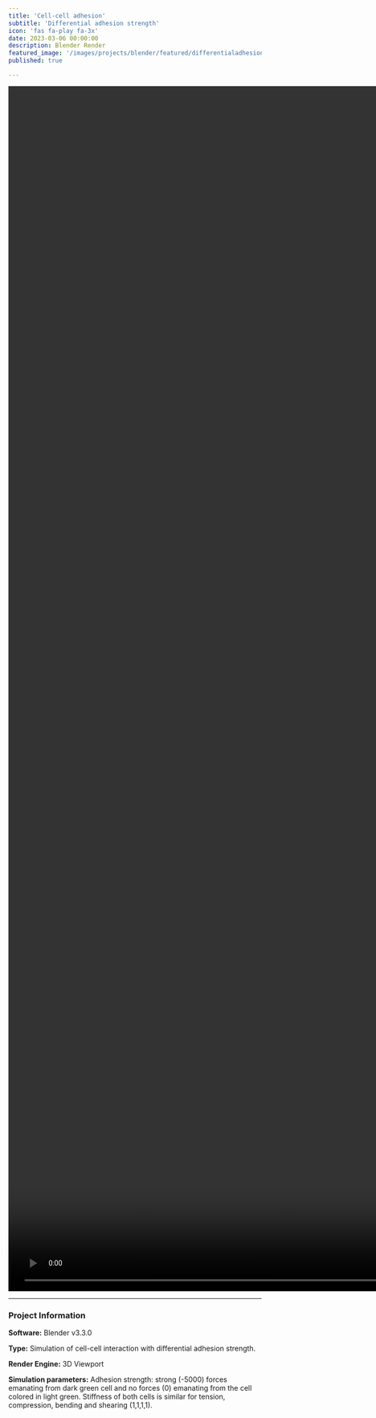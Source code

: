 ```yaml
---
title: 'Cell-cell adhesion'
subtitle: 'Differential adhesion strength'
icon: 'fas fa-play fa-3x'
date: 2023-03-06 00:00:00
description: Blender Render
featured_image: '/images/projects/blender/featured/differentialadhesionstrength.jpg'
published: true

---
```


<video style="width:100vh; height:60vh;" controls loop autoplay>
    <source src="{{site.baseurl}}/images/projects/blender/full_size/differentialadhesionstrength.mp4" type="video/mp4">
</video>

---

### Project Information

**Software:** Blender v3.3.0

**Type:** Simulation of cell-cell interaction with differential adhesion strength.

**Render Engine:** 3D Viewport

**Simulation parameters:** Adhesion strength: strong (-5000) forces emanating from dark green cell and no forces (0) emanating from the cell colored in light green. Stiffness of both cells is similar for tension, compression, bending and shearing (1,1,1,1). 
